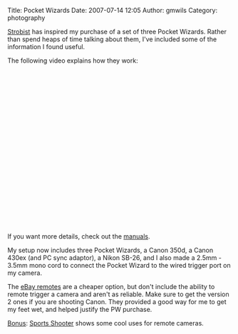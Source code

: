 Title: Pocket Wizards
Date: 2007-07-14 12:05
Author: gmwils
Category: photography

[Strobist][] has inspired my purchase of a set of three Pocket Wizards.
Rather than spend heaps of time talking about them, I've included some
of the information I found useful.

The following video explains how they work:

<object width="425" height="350"><param name="movie" value="http://www.youtube.com/v/LG7pcJCD9G4"></param><param name="wmode" value="transparent"></param><embed src="http://www.youtube.com/v/LG7pcJCD9G4" type="application/x-shockwave-flash" wmode="transparent" width="425" height="350"></embed></object>

If you want more details, check out the [manuals][].

My setup now includes three Pocket Wizards, a Canon 350d, a Canon 430ex
(and PC sync adaptor), a Nikon SB-26, and I also made a 2.5mm - 3.5mm
mono cord to connect the Pocket Wizard to the wired trigger port on my
camera.

The [eBay remotes][] are a cheaper option, but don't include the ability
to remote trigger a camera and aren't as reliable. Make sure to get the
version 2 ones if you are shooting Canon. They provided a good way for
me to get my feet wet, and helped justify the PW purchase.

<u>Bonus</u>: [Sports Shooter][] shows some cool uses for remote
cameras.

  [Strobist]: http://strobist.blogspot.com/2007/06/pocket-wizard-tutorial-video.html
  [manuals]: http://www.pocketwizard.com/HTML/manuals.asp#
  [eBay remotes]: http://strobist.blogspot.com/2007/04/ebay-remotes-getting-better.html
  [Sports Shooter]: http://www.sportsshooter.com/special_feature/ssacad3_remotes/index.html
